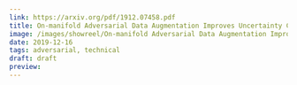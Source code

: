 ```yaml
---
link: https://arxiv.org/pdf/1912.07458.pdf
title: On-manifold Adversarial Data Augmentation Improves Uncertainty Calibration
image: /images/showreel/On-manifold Adversarial Data Augmentation Improves Uncertainty Calibration.jpg
date: 2019-12-16
tags: adversarial, technical
draft: draft
preview:
---
```



